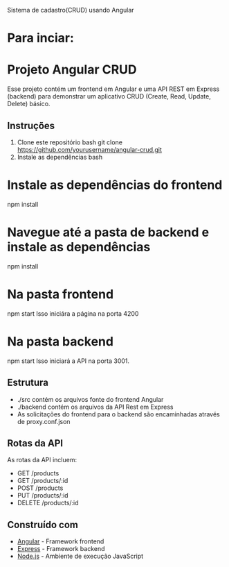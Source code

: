 Sistema de cadastro(CRUD) usando Angular

<h1>Para inciar:</h1>

 

# Projeto Angular CRUD
Esse projeto contém um frontend em Angular e uma API REST em Express (backend) para demonstrar um aplicativo CRUD (Create, Read, Update, Delete) básico.
## Instruções
1. Clone este repositório
bash
git clone https://github.com/yourusername/angular-crud.git
2. Instale as dependências
bash

# Instale as dependências do frontend
npm install
# Navegue até a pasta de backend e instale as dependências
npm install

# Na pasta frontend
npm start
Isso iniciára a página na porta 4200

# Na pasta backend
npm start
Isso iniciará a API na porta 3001.

## Estrutura
- ./src contém os arquivos fonte do frontend Angular
- ./backend contém os arquivos da API Rest em Express
- As solicitações do frontend para o backend são encaminhadas através de proxy.conf.json
## Rotas da API
As rotas da API incluem:
- GET /products
- GET /products/:id
- POST /products
- PUT /products/:id
- DELETE /products/:id
## Construído com
- [Angular](https://angular.io/) - Framework frontend
- [Express](https://expressjs.com/) - Framework backend
- [Node.js](https://nodejs.org/) - Ambiente de execução JavaScript
